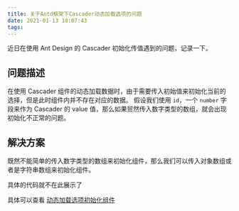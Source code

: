 ```yaml
---
title: 关于Antd框架下Cascader动态加载选项的问题
date: 2021-01-13 18:07:43
tags:
---
```



近日在使用 Ant Design 的 Cascader 初始化传值遇到的问题，记录一下。

<!--more-->

## 问题描述

在使用 Cascader 组件的动态加载数据时，由于需要传入初始值来初始化当前的选择，但是此时组件内并不存在对应的数据。
假设我们使用 `id`，一个 `number` 字段来作为 Cascader 的 value 值，那么如果贸然传入数字类型的数组，就会出现初始化不正常的问题。

## 解决方案
既然不能简单的传入数字类型的数组来初始化组件，那么我们可以传入对象数组或者是字符串数组来初始化组件。

具体的代码就不在此展示了

具体可以查看 [动态加载选项初始化组件](https://codesandbox.io/s/dongtaijiazaixuanxiang-antd4102-forked-whwnc)
